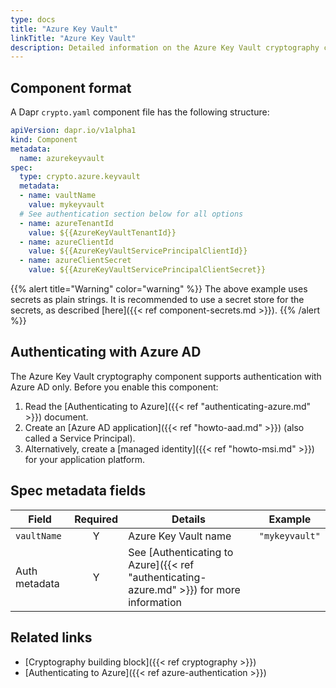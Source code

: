```yaml
---
type: docs
title: "Azure Key Vault"
linkTitle: "Azure Key Vault"
description: Detailed information on the Azure Key Vault cryptography component
---
```


## Component format

A Dapr `crypto.yaml` component file has the following structure:

```yaml
apiVersion: dapr.io/v1alpha1
kind: Component
metadata:
  name: azurekeyvault
spec:
  type: crypto.azure.keyvault
  metadata:
  - name: vaultName
    value: mykeyvault
  # See authentication section below for all options
  - name: azureTenantId
    value: ${{AzureKeyVaultTenantId}}
  - name: azureClientId
    value: ${{AzureKeyVaultServicePrincipalClientId}}
  - name: azureClientSecret
    value: ${{AzureKeyVaultServicePrincipalClientSecret}}
```

{{% alert title="Warning" color="warning" %}}
The above example uses secrets as plain strings. It is recommended to use a secret store for the secrets, as described [here]({{< ref component-secrets.md >}}).
{{% /alert %}}

## Authenticating with Azure AD

The Azure Key Vault cryptography component supports authentication with Azure AD only. Before you enable this component:

1. Read the [Authenticating to Azure]({{< ref "authenticating-azure.md" >}}) document.
1. Create an [Azure AD application]({{< ref "howto-aad.md" >}}) (also called a Service Principal).
1. Alternatively, create a [managed identity]({{< ref "howto-msi.md" >}}) for your application platform.

## Spec metadata fields

| Field              | Required | Details | Example |
|--------------------|:--------:|---------|---------|
| `vaultName`   | Y | Azure Key Vault name  | `"mykeyvault"` |
| Auth metadata | Y | See [Authenticating to Azure]({{< ref "authenticating-azure.md" >}}) for more information  |  |

## Related links
- [Cryptography building block]({{< ref cryptography >}})
- [Authenticating to Azure]({{< ref azure-authentication >}})